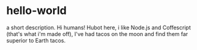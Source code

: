 # hello-world
a short description.
Hi humans!
Hubot here, i like Node.js and Coffescript (that's what i'm made off),
I've had tacos on the moon and  find them far superior to Earth tacos.
